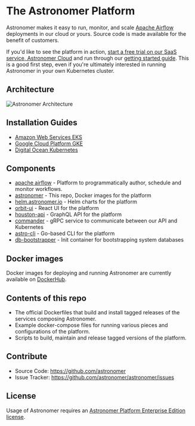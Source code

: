 # The Astronomer Platform

Astronomer makes it easy to run, monitor, and scale [Apache Airflow](https://github.com/apache/airflow) deployments in our cloud or yours. Source code is made available for the benefit of customers.

If you'd like to see the platform in action, [start a free trial on our SaaS service, Astronomer Cloud](https://astronomer.io/trial) and run through our [getting started guide](https://www.astronomer.io/docs/getting-started/). This is a good first step, even if you're ultimately interested in running Astronomer in your own Kubernetes cluster.

## Architecture

![Astronomer Architecture](https://assets2.astronomer.io/main/enterpriseArchitecture.svg "Astronomer Architecture")

## Installation Guides

* [Amazon Web Services EKS](https://www.astronomer.io/docs/ee-installation-eks/)
* [Google Cloud Platform GKE](https://www.astronomer.io/docs/ee-installation-gke/)
* [Digital Ocean Kubernetes](https://preview.astronomer.io/docs/ee-installation-do/)

## Components

* [apache airflow](https://github.com/apache/airflow) - Platform to programmatically author, schedule and monitor workflows.
* [astronomer](https://github.com/astronomer/astronomer) - This repo, Docker images for the platform
* [helm.astronomer.io](https://github.com/astronomer/helm.astronomer.io) - Helm charts for the platform
* [orbit-ui](https://github.com/astronomer/orbit-ui) - React UI for the platform
* [houston-api](https://github.com/astronomer/houston-api) - GraphQL API for the platform
* [commander](https://github.com/astronomer/commander)	- gRPC service to communicate between our API and Kubernetes
* [astro-cli](https://github.com/astronomer/astro-cli) - Go-based CLI for the platform
* [db-bootstrapper](https://github.com/astronomer/db-bootstrapper) - Init container for bootstrapping system databases

## Docker images

Docker images for deploying and running Astronomer are currently available on
[DockerHub](https://hub.docker.com/u/astronomerinc/).

## Contents of this repo

* The official Dockerfiles that build and install tagged releases of the
  services composing Astronomer.
* Example docker-compose files for running various pieces and configurations of
  the platform.
* Scripts to build, maintain and release tagged versions of the platform.

## Contribute

* Source Code: <https://github.com/astronomer>
* Issue Tracker: <https://github.com/astronomer/astronomer/issues>

## License

Usage of Astronomer requires an [Astronomer Platform Enterprise Edition license](https://github.com/astronomer/astronomer/blob/master/LICENSE).
